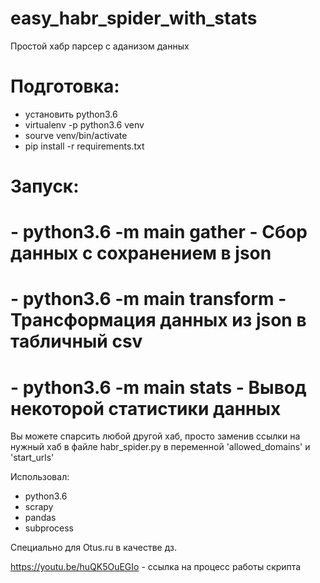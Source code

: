 # easy_habr_spider_with_stats

Простой хабр парсер с аданизом данных

# Подготовка:

 - установить python3.6
 - virtualenv -p python3.6 venv
 - sourve venv/bin/activate
 - pip install -r requirements.txt
 
# Запуск:

 # - python3.6 -m main gather - Сбор данных с сохранением в json
 # - python3.6 -m main transform - Трансформация данных из json в табличный csv
 # - python3.6 -m main stats - Вывод некоторой статистики данных
 
 Вы можете спарсить любой другой хаб, просто заменив ссылки на нужный хаб в файле habr_spider.py в переменной 'allowed_domains' и 'start_urls'
 
 Использовал:
  - python3.6
  - scrapy
  - pandas
  - subprocess
  
 
Специально для Otus.ru в качестве дз.

https://youtu.be/huQK5OuEGIo - ссылка на процесс работы скрипта
